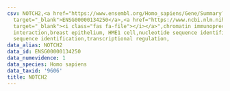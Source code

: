```yaml
---
csv: NOTCH2,<a href="https://www.ensembl.org/Homo_sapiens/Gene/Summary?db=core;g=ENSG00000134250"
  target="_blank">ENSG00000134250</a>,<a href="https://www.ncbi.nlm.nih.gov/pubmed/22863008"
  target="_blank"><i class="fas fa-file"></i></a>",chromatin immunoprecipitation assay,direct
  interaction,breast epithelium, HME1 cell,nucleotide sequence identification,nucleotide
  sequence identification,transcriptional regulation,
data_alias: NOTCH2
data_id: ENSG00000134250
data_numevidence: 1
data_species: Homo sapiens
data_taxid: '9606'
title: NOTCH2
---
```

